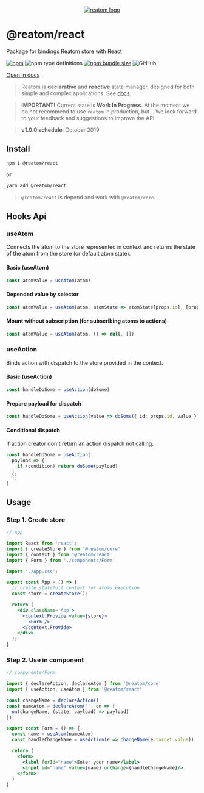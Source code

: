<div align="center">
<br/>

[![reatom logo](https://artalar.github.io/reatom/logos/logo.svg)](https://artalar.github.io/reatom)

</div>

# @reatom/react

Package for bindings [Reatom](https://github.com/artalar/reatom) store with React

[![npm](https://img.shields.io/npm/v/@reatom/react?style=flat-square)](https://www.npmjs.com/package/@reatom/react)
![npm type definitions](https://img.shields.io/npm/types/@reatom/react?style=flat-square)
[![npm bundle size](https://img.shields.io/bundlephobia/minzip/@reatom/react?style=flat-square)](https://bundlephobia.com/result?p=@reatom/react)
![GitHub](https://img.shields.io/github/license/artalar/reatom?style=flat-square)

[Open in docs](https://artalar.github.io/reatom/#/reatom-react)

> Reatom is **declarative** and **reactive** state manager, designed for both simple and complex applications. See [docs](https://artalar.github.io/reatom/).

> **IMPORTANT!** Current state is **Work In Progress**.
> At the moment we do not recommend to use `reatom` in production, but... We look forward to your feedback and suggestions to improve the API

> **v1.0.0 schedule**: October 2019

## Install

```
npm i @reatom/react
```
or
```sh
yarn add @reatom/react
```

> `@reatom/react` is depend and work with `@reatom/core`.

## Hooks Api

### useAtom

Connects the atom to the store represented in context and returns the state of the atom from the store (or default atom state).

#### Basic (useAtom)

```ts
const atomValue = useAtom(atom)
```

#### Depended value by selector

```ts
const atomValue = useAtom(atom, atomState => atomState[props.id], [props.id])
```

#### Mount without subscription (for subscribing atoms to actions)

```ts
const atomValue = useAtom(atom, () => null, [])
```

### useAction

Binds action with dispatch to the store provided in the context.

#### Basic (useAction)

```ts
const handleDoSome = useAction(doSome)
```

#### Prepare payload for dispatch

```ts
const handleDoSome = useAction(value => doSome({ id: props.id, value }), [props.id])
```

#### Conditional dispatch

If action creator don't return an action dispatch not calling.

```ts
const handleDoSome = useAction(
  payload => {
    if (condition) return doSome(payload)
  },
  []
)
```

## Usage

### Step 1. Create store

```jsx
// App

import React from 'react';
import { createStore } from '@reatom/core'
import { context } from '@reatom/react'
import { Form } from './components/Form'

import './App.css';

export const App = () => {
  // create statefull context for atoms execution
  const store = createStore();

  return (
    <div className='App'>
      <context.Provide value={store}>
        <Form />
      </context.Provide>
    </div>
  );
}
```

### Step 2. Use in component

```jsx
// components/Form

import { declareAction, declareAtom } from '@reatom/core'
import { useAction, useAtom } from '@reatom/react'

const changeName = declareAction()
const nameAtom = declareAtom('', on => [
  on(changeName, (state, payload) => payload)
])

export const Form = () => {
  const name = useAtom(nameAtom)
  const handleChangeName = useAction(e => changeName(e.target.value))

  return (
    <form>
      <label forId="name">Enter your name</label>
      <input id="name" value={name} onChange={handleChangeName}/>
    </form>
  )
}
```
